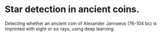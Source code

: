 # Star detection in ancient coins.
Detecting whether an ancient coin of Alexander Jannaeus (76-104 bc) is imprinted with eight or six rays, using deep learning.
